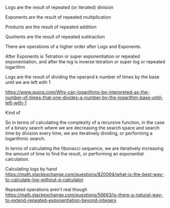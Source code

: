 Logs are the result of repeated (or iterated) division

Exponents are the result of repeated multiplication

Products are the result of repeated addition

Quotients are the result of repeated subtraction

There are operations of a higher order after Logs and Exponents.

After Exponents is Tetration or super exponentiation or repeated exponentiation, and after the log is inverse tetration or super log or repeated logarithm

Logs are the result of dividing the operand k number of times by the base until we are left with 1

https://www.quora.com/Why-can-logarithms-be-interpreted-as-the-number-of-times-that-one-divides-a-number-by-the-logarithm-base-until-left-with-1

Kind of

So in terms of calculating the complexity of a recursive function, in the case of a binary search where we are decreasing the search space and search time by division every time, we are iteratively dividing, or performing a logarithmic search.

In terms of calculating the fibonacci sequence, we are iteratively increasing the amount of time to find the result, or performing an exponential calculation.

Calculating logs by hand
https://math.stackexchange.com/questions/820094/what-is-the-best-way-to-calculate-log-without-a-calculator

Repeated operations aren't real though
https://math.stackexchange.com/questions/56663/is-there-a-natural-way-to-extend-repeated-exponentiation-beyond-integers